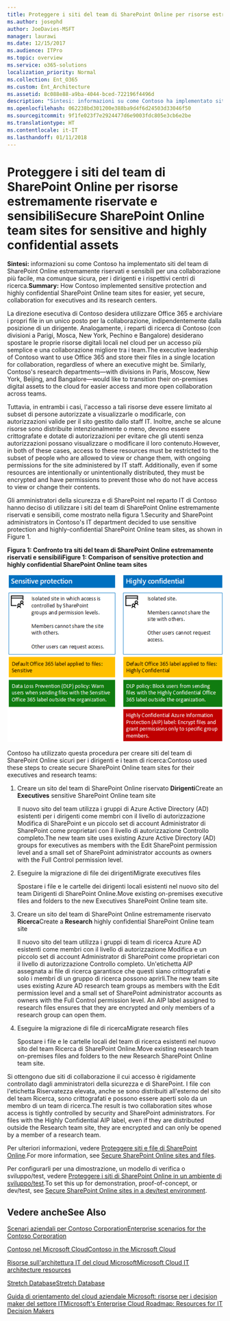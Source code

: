 ```yaml
---
title: Proteggere i siti del team di SharePoint Online per risorse estremamente riservate e sensibili
ms.author: josephd
author: JoeDavies-MSFT
manager: laurawi
ms.date: 12/15/2017
ms.audience: ITPro
ms.topic: overview
ms.service: o365-solutions
localization_priority: Normal
ms.collection: Ent_O365
ms.custom: Ent_Architecture
ms.assetid: 8c088e88-a9ba-4044-bced-722196f4496d
description: "Sintesi: informazioni su come Contoso ha implementato siti del team di SharePoint Online estremamente riservati e sensibili per una collaborazione più facile, ma comunque sicura, per i dirigenti e i rispettivi centri di ricerca."
ms.openlocfilehash: 062238bd301200e388ba9d4f6d24503d33046f50
ms.sourcegitcommit: 9f1fe023f7e2924477d6e9003fdc805e3cb6e2be
ms.translationtype: HT
ms.contentlocale: it-IT
ms.lasthandoff: 01/11/2018
---
```

# <a name="secure-sharepoint-online-team-sites-for-sensitive-and-highly-confidential-assets"></a><span data-ttu-id="da0cd-103">Proteggere i siti del team di SharePoint Online per risorse estremamente riservate e sensibili</span><span class="sxs-lookup"><span data-stu-id="da0cd-103">Secure SharePoint Online team sites for sensitive and highly confidential assets</span></span>

 <span data-ttu-id="da0cd-104">**Sintesi:** informazioni su come Contoso ha implementato siti del team di SharePoint Online estremamente riservati e sensibili per una collaborazione più facile, ma comunque sicura, per i dirigenti e i rispettivi centri di ricerca.</span><span class="sxs-lookup"><span data-stu-id="da0cd-104">**Summary:** How Contoso implemented sensitive protection and highly confidential SharePoint Online team sites for easier, yet secure, collaboration for executives and its research centers.</span></span>
  
<span data-ttu-id="da0cd-p101">La direzione esecutiva di Contoso desidera utilizzare Office 365 e archiviare i propri file in un unico posto per la collaborazione, indipendentemente dalla posizione di un dirigente. Analogamente, i reparti di ricerca di Contoso (con divisioni a Parigi, Mosca, New York, Pechino e Bangalore) desiderano spostare le proprie risorse digitali locali nel cloud per un accesso più semplice e una collaborazione migliore tra i team.</span><span class="sxs-lookup"><span data-stu-id="da0cd-p101">The executive leadership of Contoso want to use Office 365 and store their files in a single location for collaboration, regardless of where an executive might be. Similarly, Contoso's research departments—with divisions in Paris, Moscow, New York, Beijing, and Bangalore—would like to transition their on-premises digital assets to the cloud for easier access and more open collaboration across teams.</span></span>
  
<span data-ttu-id="da0cd-p102">Tuttavia, in entrambi i casi, l'accesso a tali risorse deve essere limitato al subset di persone autorizzate a visualizzarle o modificarle, con autorizzazioni valide per il sito gestito dallo staff IT. Inoltre, anche se alcune risorse sono distribuite intenzionalmente o meno, devono essere crittografate e dotate di autorizzazioni per evitare che gli utenti senza autorizzazioni possano visualizzare o modificare il loro contenuto.</span><span class="sxs-lookup"><span data-stu-id="da0cd-p102">However, in both of these cases, access to these resources must be restricted to the subset of people who are allowed to view or change them, with ongoing permissions for the site administered by IT staff. Additionally, even if some resources are intentionally or unintentionally distributed, they must be encrypted and have permissions to prevent those who do not have access to view or change their contents.</span></span>
  
<span data-ttu-id="da0cd-109">Gli amministratori della sicurezza e di SharePoint nel reparto IT di Contoso hanno deciso di utilizzare i siti del team di SharePoint Online estremamente riservati e sensibili, come mostrato nella figura 1.</span><span class="sxs-lookup"><span data-stu-id="da0cd-109">Security and SharePoint administrators in Contoso's IT department decided to use sensitive protection and highly-confidential SharePoint Online team sites, as shown in Figure 1.</span></span>
  
<span data-ttu-id="da0cd-110">**Figura 1: Confronto tra siti del team di SharePoint Online estremamente riservati e sensibili**</span><span class="sxs-lookup"><span data-stu-id="da0cd-110">**Figure 1: Comparison of sensitive protection and highly confidential SharePoint Online team sites**</span></span>

![Siti del team di SharePoint Online estremamente riservati e sensibili](images/Contoso_Poster/SP_Solution.png)
  
<span data-ttu-id="da0cd-112">Contoso ha utilizzato questa procedura per creare siti del team di SharePoint Online sicuri per i dirigenti e i team di ricerca:</span><span class="sxs-lookup"><span data-stu-id="da0cd-112">Contoso used these steps to create secure SharePoint Online team sites for their executives and research teams:</span></span>
  
1. <span data-ttu-id="da0cd-113">Creare un sito del team di SharePoint Online riservato **Dirigenti**</span><span class="sxs-lookup"><span data-stu-id="da0cd-113">Create an **Executives** sensitive SharePoint Online team site</span></span>
    
    <span data-ttu-id="da0cd-114">Il nuovo sito del team utilizza i gruppi di Azure Active Directory (AD) esistenti per i dirigenti come membri con il livello di autorizzazione Modifica di SharePoint e un piccolo set di account Administrator di SharePoint come proprietari con il livello di autorizzazione Controllo completo.</span><span class="sxs-lookup"><span data-stu-id="da0cd-114">The new team site uses existing Azure Active Directory (AD) groups for executives as members with the Edit SharePoint permission level and a small set of SharePoint administrator accounts as owners with the Full Control permission level.</span></span>
    
2. <span data-ttu-id="da0cd-115">Eseguire la migrazione di file dei dirigenti</span><span class="sxs-lookup"><span data-stu-id="da0cd-115">Migrate executives files</span></span>
    
    <span data-ttu-id="da0cd-116">Spostare i file e le cartelle dei dirigenti locali esistenti nel nuovo sito del team Dirigenti di SharePoint Online.</span><span class="sxs-lookup"><span data-stu-id="da0cd-116">Move existing on-premises executive files and folders to the new Executives SharePoint Online team site.</span></span>
    
3. <span data-ttu-id="da0cd-117">Creare un sito del team di SharePoint Online estremamente riservato **Ricerca**</span><span class="sxs-lookup"><span data-stu-id="da0cd-117">Create a **Research** highly confidential SharePoint Online team site</span></span>
    
    <span data-ttu-id="da0cd-p103">Il nuovo sito del team utilizza i gruppi di team di ricerca Azure AD esistenti come membri con il livello di autorizzazione Modifica e un piccolo set di account Administrator di SharePoint come proprietari con il livello di autorizzazione Controllo completo. Un'etichetta AIP assegnata ai file di ricerca garantisce che questi siano crittografati e solo i membri di un gruppo di ricerca possono aprirli.</span><span class="sxs-lookup"><span data-stu-id="da0cd-p103">The new team site uses existing Azure AD research team groups as members with the Edit permission level and a small set of SharePoint administrator accounts as owners with the Full Control permission level. An AIP label assigned to research files ensures that they are encrypted and only members of a research group can open them.</span></span>
    
4. <span data-ttu-id="da0cd-120">Eseguire la migrazione di file di ricerca</span><span class="sxs-lookup"><span data-stu-id="da0cd-120">Migrate research files</span></span>
    
    <span data-ttu-id="da0cd-121">Spostare i file e le cartelle locali del team di ricerca esistenti nel nuovo sito del team Ricerca di SharePoint Online.</span><span class="sxs-lookup"><span data-stu-id="da0cd-121">Move existing research team on-premises files and folders to the new Research SharePoint Online team site.</span></span>
    
<span data-ttu-id="da0cd-p104">Si ottengono due siti di collaborazione il cui accesso è rigidamente controllato dagli amministratori della sicurezza e di SharePoint. I file con l'etichetta Riservatezza elevata, anche se sono distribuiti all'esterno del sito del team Ricerca, sono crittografati e possono essere aperti solo da un membro di un team di ricerca.</span><span class="sxs-lookup"><span data-stu-id="da0cd-p104">The result is two collaboration sites whose access is tightly controlled by security and SharePoint administrators. For files with the Highly Confidential AIP label, even if they are distributed outside the Research team site, they are encrypted and can only be opened by a member of a research team.</span></span>
  
<span data-ttu-id="da0cd-124">Per ulteriori informazioni, vedere [Proteggere siti e file di SharePoint Online](https://docs.microsoft.com/microsoft-365-enterprise/secure-sharepoint-online-sites-and-files).</span><span class="sxs-lookup"><span data-stu-id="da0cd-124">For more information, see [Secure SharePoint Online sites and files](https://docs.microsoft.com/microsoft-365-enterprise/secure-sharepoint-online-sites-and-files).</span></span>
  
 <span data-ttu-id="da0cd-125">Per configurarli per una dimostrazione, un modello di verifica o sviluppo/test, vedere [Proteggere i siti di SharePoint Online in un ambiente di sviluppo/test](https://docs.microsoft.com/microsoft-365-enterprise/secure-sharepoint-online-sites-dev-test).</span><span class="sxs-lookup"><span data-stu-id="da0cd-125">To set this up for demonstration, proof-of-concept, or dev/test, see [Secure SharePoint Online sites in a dev/test environment](https://docs.microsoft.com/microsoft-365-enterprise/secure-sharepoint-online-sites-dev-test).</span></span>
  
## <a name="see-also"></a><span data-ttu-id="da0cd-126">Vedere anche</span><span class="sxs-lookup"><span data-stu-id="da0cd-126">See Also</span></span>

[<span data-ttu-id="da0cd-127">Scenari aziendali per Contoso Corporation</span><span class="sxs-lookup"><span data-stu-id="da0cd-127">Enterprise scenarios for the Contoso Corporation</span></span>](enterprise-scenarios-for-the-contoso-corporation.md)
  
[<span data-ttu-id="da0cd-128">Contoso nel Microsoft Cloud</span><span class="sxs-lookup"><span data-stu-id="da0cd-128">Contoso in the Microsoft Cloud</span></span>](contoso-in-the-microsoft-cloud.md)
  
[<span data-ttu-id="da0cd-129">Risorse sull'architettura IT del cloud Microsoft</span><span class="sxs-lookup"><span data-stu-id="da0cd-129">Microsoft Cloud IT architecture resources</span></span>](microsoft-cloud-it-architecture-resources.md)

<span data-ttu-id="da0cd-130">[Stretch Database](https://msdn.microsoft.com/library/dn935011.aspx)</span><span class="sxs-lookup"><span data-stu-id="da0cd-130">[Stretch Database](https://msdn.microsoft.com/library/dn935011.aspx)</span></span>
  
<span data-ttu-id="da0cd-131">[Guida di orientamento del cloud aziendale Microsoft: risorse per i decision maker del settore IT](https://sway.com/FJ2xsyWtkJc2taRD)</span><span class="sxs-lookup"><span data-stu-id="da0cd-131">[Microsoft's Enterprise Cloud Roadmap: Resources for IT Decision Makers](https://sway.com/FJ2xsyWtkJc2taRD)</span></span>




